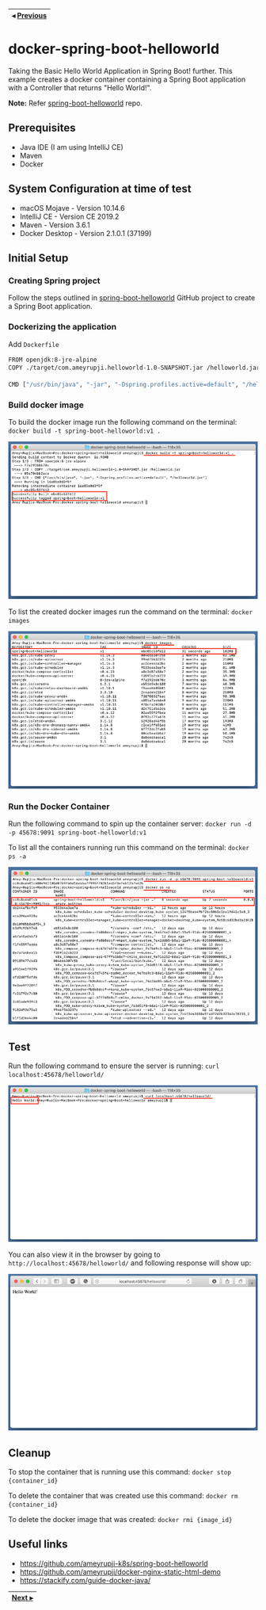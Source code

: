 | ◂ [Previous](https://github.com/ameyrupji-k8s/spring-boot-helloworld) |
|-----|

# docker-spring-boot-helloworld

Taking the Basic Hello World Application in Spring Boot! further. This example creates a docker container containing a Spring Boot application with a Controller that returns "Hello World!".

**Note:** Refer [spring-boot-helloworld](https://github.com/ameyrupji-k8s/spring-boot-helloworld) repo.


## Prerequisites

- Java IDE (I am using IntelliJ CE)
- Maven
- Docker


## System Configuration at time of test

- macOS Mojave - Version 10.14.6
- IntelliJ CE - Version CE 2019.2
- Maven - Version 3.6.1
- Docker Desktop - Version 2.1.0.1 (37199)

## Initial Setup

### Creating Spring project

Follow the steps outlined in [spring-boot-helloworld](https://github.com/ameyrupji/spring-boot-helloworld) GitHub project to create a Spring Boot application.

### Dockerizing the application

Add `Dockerfile`

```sh
FROM openjdk:8-jre-alpine
COPY ./target/com.ameyrupji.helloworld-1.0-SNAPSHOT.jar /helloworld.jar

CMD ["/usr/bin/java", "-jar", "-Dspring.profiles.active=default", "/helloworld.jar"]

```

### Build docker image

To build the docker image run the following command on the terminal: `docker build -t spring-boot-helloworld:v1 .`

![](images/termainal-docker-build.png)


To list the created docker images run the command on the terminal: `docker images`

![terminal-docker-images](images/terminal-docker-images.png)

### Run the Docker Container

Run the following command to spin up the container server: `docker run -d -p 45678:9091 spring-boot-helloworld:v1`

To list all the containers running run this command on the terminal: `docker ps -a`

![terminal-docker-run](images/terminal-docker-run.png)


## Test 


Run the following command to ensure the server is running: `curl localhost:45678/helloworld/`

![terminal-curl-localhost-45678](images/terminal-curl-localhost-45678.png)

You can also view it in the browser by going to `http://localhost:45678/helloworld/` and following response will show up:

![safari localhost 45678](images/safari-localhost-45678.png)


## Cleanup

To stop the container that is running use this command: `docker stop {container_id}`

To delete the container that was created use this command: `docker rm {container_id}`

To delete the docker image that was created: `docker rmi {image_id}`

## Useful links

- https://github.com/ameyrupji-k8s/spring-boot-helloworld
- https://github.com/ameyrupji/docker-nginx-static-html-demo
- https://stackify.com/guide-docker-java/

| [Next ▸](https://github.com/ameyrupji-k8s/k8s-spring-boot-helloworld) |
|-----|
